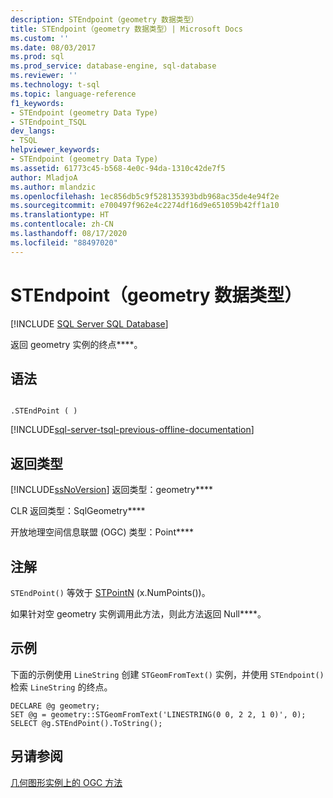 ```yaml
---
description: STEndpoint（geometry 数据类型）
title: STEndpoint（geometry 数据类型）| Microsoft Docs
ms.custom: ''
ms.date: 08/03/2017
ms.prod: sql
ms.prod_service: database-engine, sql-database
ms.reviewer: ''
ms.technology: t-sql
ms.topic: language-reference
f1_keywords:
- STEndpoint (geometry Data Type)
- STEndpoint_TSQL
dev_langs:
- TSQL
helpviewer_keywords:
- STEndpoint (geometry Data Type)
ms.assetid: 61773c45-b568-4e0c-94da-1310c42de7f5
author: MladjoA
ms.author: mlandzic
ms.openlocfilehash: 1ec856db5c9f528135393bdb968ac35de4e94f2e
ms.sourcegitcommit: e700497f962e4c2274df16d9e651059b42ff1a10
ms.translationtype: HT
ms.contentlocale: zh-CN
ms.lasthandoff: 08/17/2020
ms.locfileid: "88497020"
---
```

# <a name="stendpoint-geometry-data-type"></a>STEndpoint（geometry 数据类型）
[!INCLUDE [SQL Server SQL Database](../../includes/applies-to-version/sql-asdb.md)]

返回 geometry 实例的终点****。
  
## <a name="syntax"></a>语法  
  
```  
  
.STEndPoint ( )  
```  
  
[!INCLUDE[sql-server-tsql-previous-offline-documentation](../../includes/sql-server-tsql-previous-offline-documentation.md)]

## <a name="return-types"></a>返回类型
 [!INCLUDE[ssNoVersion](../../includes/ssnoversion-md.md)] 返回类型：geometry****  
  
 CLR 返回类型：SqlGeometry****  
  
 开放地理空间信息联盟 (OGC) 类型：Point****  
  
## <a name="remarks"></a>注解  
 `STEndPoint()` 等效于 [STPointN](../../t-sql/spatial-geometry/stpointn-geometry-data-type.md) (x.NumPoints())。  
  
 如果针对空 geometry 实例调用此方法，则此方法返回 Null****。  
  
## <a name="examples"></a>示例  
 下面的示例使用 `LineString` 创建 `STGeomFromText()` 实例，并使用 `STEndpoint()` 检索 `LineString` 的终点。  
  
```  
DECLARE @g geometry;  
SET @g = geometry::STGeomFromText('LINESTRING(0 0, 2 2, 1 0)', 0);  
SELECT @g.STEndPoint().ToString();  
```  
  
## <a name="see-also"></a>另请参阅  
 [几何图形实例上的 OGC 方法](../../t-sql/spatial-geometry/ogc-methods-on-geometry-instances.md)  
  
  

